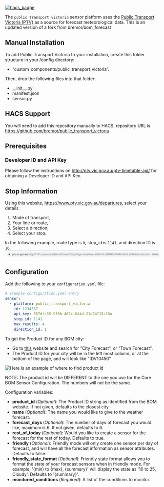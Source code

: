 [![hacs_badge](https://img.shields.io/badge/HACS-Default-orange.svg?style=for-the-badge)](https://github.com/custom-components/hacs)

The `public transport victoria` sensor platform uses the [Public Transport Victoria (PTV)](http://www.bom.gov.au) as a source for forecast meteorological data. This is an updated version of a fork from bremor/bom_forecast

## Manual Installation 
To add Public Transport Victoria to your installation, create this folder structure in your /config directory:
- “custom_components/public_transport_victoria”.

Then, drop the following files into that folder:
- \_\_init__.py
- manifest.json
- sensor.py

## HACS Support
You will need to add this repository manually to HACS, repository URL is https://github.com/bremor/public_transport_victoria 

## Prerequisites
### Developer ID and API Key
Please follow the instructions on http://ptv.vic.gov.au/ptv-timetable-api/ for obtaining a Developer ID and API Key.

## Stop Information
Using this website, https://www.ptv.vic.gov.au/departures, select your details:
1. Mode of transport,
2. Your line or route,
3. Select a direction,
4. Select your stop.

In the following example, route type is `0`, stop_id is `1141`, and direction ID is `16`.
![Here is an example of where to find product id](img/ptv_example.JPG)
## Configuration
Add the following to your `configuration.yaml` file:

```yaml
# Example configuration.yaml entry
sensor:
  - platform: public_transport_victoria
    id: 1234567
    api_key: 357dts35-930b-467c-844d-21d74f15c38a
    stop_id: 1141
    max_results: 4
    direction_id: 1
```

To get the Product ID for any BOM city:
- Go to [this](http://www.bom.gov.au/nsw/observations/map.shtml) website and search for "City Forecast", or "Town Forecast".
- The Product ID for your city will be in the left most column, or at the bottom of the page, and will look like "IDV10450"

![Here is an example of where to find product id](bom_forecast_product.png)

NOTE: The product id will be DIFFERENT to the one you use for the Core BOM Sensor Configuration. The numbers will not be the same.

Configuration variables:

- **product_id** (*Optional*): The Product ID string as identified from the BOM website.  If not given, defaults to the closest city.
- **name** (*Optional*): The name you would like to give to the weather forecast.
- **forecast_days** (*Optional*): The number of days of forecast you would like, maximum is 6. If not given, defaults to 6.
- **rest_of_today** (*Optional*): Would you like to create a sensor for the forecast for the rest of today. Defaults to true.
- **friendly** (*Optional*): Friendly mode will only create one sensor per day of forecast, and will have all the forecast information as sensor attributes. Defaults to false.
- **friendly_state_format** (*Optional*): Friendly state format allows you to format the state of your forecast sensors when in friendly mode. For example, '{min} to {max}, {summary}' will display the state as '10 to 25, Cloudy'. Defaults to '{summary}'.
- **monitored_conditions** (*Required*): A list of the conditions to monitor.
